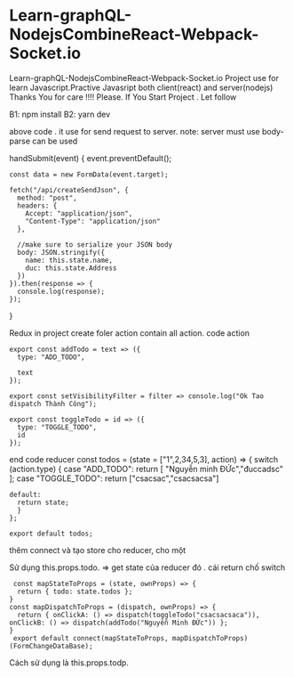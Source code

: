 # Learn-graphQL-NodejsCombineReact-Webpack-Socket.io

Learn-graphQL-NodejsCombineReact-Webpack-Socket.io
Project use for learn Javascript.Practive Javasript both client(react) and server(nodejs)
Thanks You for care !!!!
Please. If You Start Project . Let follow 

B1: npm install
B2: yarn dev


above code . it use for send request to server.
note: server must use body-parse can be used

handSubmit(event) {
    event.preventDefault();

    const data = new FormData(event.target);
   
    fetch("/api/createSendJson", {
      method: "post",
      headers: {
        Accept: "application/json",
        "Content-Type": "application/json"
      },

      //make sure to serialize your JSON body
      body: JSON.stringify({
        name: this.state.name,
        duc: this.state.Address
      })
    }).then(response => {
      console.log(response);
    });
  }
  
  Redux in project 
  create foler action contain all action. code action
  
    export const addTodo = text => ({
      type: "ADD_TODO",

      text
    });

    export const setVisibilityFilter = filter => console.log("Ok Tao dispatch Thành Công");

    export const toggleTodo = id => ({
      type: "TOGGLE_TODO",
      id
    });
    
    
  end code reducer
          const todos = (state = ["1",2,34,5,3], action) => {
      switch (action.type) {
    case "ADD_TODO":
      return [
      "Nguyễn minh ĐỨc","đuccadsc"
      ];
    case "TOGGLE_TODO":
      return ["csacsac","csacsacsa"]
      
    default:
      return state;
      }
    };

    export default todos;


thêm connect và tạo store cho reducer, cho một <Provider store={store}>

</Provider>
   Sử dụng this.props.todo.  => get state của reducer đó . cái return chố switch
 
     const mapStateToProps = (state, ownProps) => {
      return { todo: state.todos };
    }
    const mapDispatchToProps = (dispatch, ownProps) => {
      return { onClickA: () => dispatch(toggleTodo("csacsacsaca")), onClickB: () => dispatch(addTodo("Nguyễn Minh ĐỨc")) };
    }
     export default connect(mapStateToProps, mapDispatchToProps)(FormChangeDataBase);
 Cách sử dụng là this.props.todp.
 



